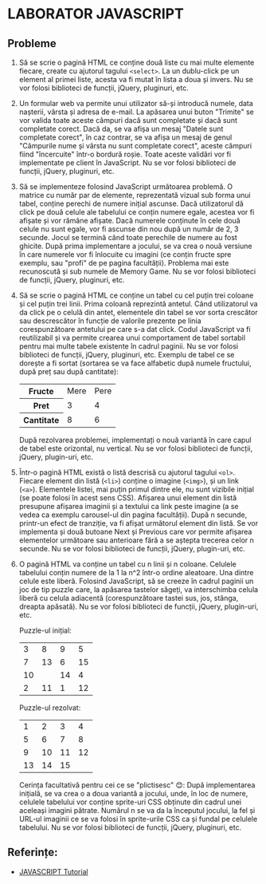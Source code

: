 # LABORATOR JAVASCRIPT

## Probleme

1. Să se scrie o pagină HTML ce conține două liste cu mai multe elemente fiecare, create cu ajutorul tagului `<select>`. La un dublu-click pe un element al primei liste, acesta va fi mutat în lista a doua și invers. Nu se vor folosi biblioteci de funcții, jQuery, pluginuri, etc.
2. Un formular web va permite unui utilizator să-și introducă numele, data nașterii, vârsta și adresa de e-mail. La apăsarea unui buton "Trimite" se vor valida toate aceste câmpuri dacă sunt completate și dacă sunt completate corect. Dacă da, se va afișa un mesaj "Datele sunt completate corect", în caz contrar, se va afișa un mesaj de genul "Câmpurile nume și vârsta nu sunt completate corect", aceste câmpuri fiind "încercuite" într-o bordură roșie. Toate aceste validări vor fi implementate pe client în JavaScript. Nu se vor folosi biblioteci de funcții, jQuery, pluginuri, etc.
3. Să se implementeze folosind JavaScript următoarea problemă. O matrice cu număr par de elemente, reprezentată vizual sub forma unui tabel, conține perechi de numere inițial ascunse. Dacă utilizatorul dă click pe două celule ale tabelului ce conțin numere egale, acestea vor fi afișate și vor rămâne afișate. Dacă numerele conținute în cele două celule nu sunt egale, vor fi ascunse din nou după un număr de 2, 3 secunde. Jocul se termină când toate perechile de numere au fost ghicite. După prima implementare a jocului, se va crea o nouă versiune în care numerele vor fi înlocuite cu imagini (ce conțin fructe spre exemplu, sau "profi" de pe pagina facultății). Problema mai este recunoscută și sub numele de Memory Game. Nu se vor folosi biblioteci de funcții, jQuery, pluginuri, etc.
4. Să se scrie o pagină HTML ce conține un tabel cu cel puțin trei coloane și cel puțin trei linii. Prima coloană reprezintă antetul. Când utilizatorul va da click pe o celulă din antet, elementele din tabel se vor sorta crescător sau descrescător în funcție de valorile prezente pe linia corespunzătoare antetului pe care s-a dat click. Codul JavaScript va fi reutilizabil și va permite crearea unui comportament de tabel sortabil pentru mai multe tabele existente în cadrul paginii. Nu se vor folosi biblioteci de funcții, jQuery, pluginuri, etc. Exemplu de tabel ce se dorește a fi sortat (sortarea se va face alfabetic după numele fructului, după preț sau după cantitate):
   <table>
    <tr>
        <th>Fructe</th>
        <td>Mere</td>
        <td>Pere</td>
    </tr>
    <tr>
        <th>Pret</th>
        <td>3</td>
        <td>4</td>
    </tr>
    <tr>
        <th>Cantitate</th>
        <td>8</td>
        <td>6</td>
    </tr>
    </table>

   După rezolvarea problemei, implementați o nouă variantă în care capul de tabel este orizontal, nu vertical. Nu se vor folosi biblioteci de funcții, jQuery, plugin-uri, etc.

5. Într-o pagină HTML există o listă descrisă cu ajutorul tagului `<ol>`. Fiecare element din listă (`<li>`) conține o imagine (`<img>`), și un link (`<a>`). Elementele listei, mai puțin primul dintre ele, nu sunt vizibile inițial (se poate folosi în acest sens CSS). Afișarea unui element din listă presupune afișarea imaginii și a textului ca link peste imagine (a se vedea ca exemplu carousel-ul din pagina facultății). După n secunde, printr-un efect de tranziție, va fi afișat următorul element din listă. Se vor implementa și două butoane Next și Previous care vor permite afișarea elementelor următoare sau anterioare fără a se aștepta trecerea celor n secunde. Nu se vor folosi biblioteci de funcții, jQuery, plugin-uri, etc.

6. O pagină HTML va conține un tabel cu n linii și n coloane. Celulele tabelului conțin numere de la 1 la n^2 într-o ordine aleatoare. Una dintre celule este liberă. Folosind JavaScript, să se creeze în cadrul paginii un joc de tip puzzle care, la apăsarea tastelor săgeți, va interschimba celula liberă cu celula adiacentă (corespunzătoare tastei sus, jos, stânga, dreapta apăsată). Nu se vor folosi biblioteci de funcții, jQuery, plugin-uri, etc.

   Puzzle-ul inițial:

   <table>
    <tr>
        <td>3</td>
        <td>8</td>
        <td>9</td>
        <td>5</td>
    </tr>
    <tr>
        <td>7</td>
        <td>13</td>
        <td>6</td>
        <td>15</td>
    </tr>
    <tr>
        <td>10</td>
        <td></td>
        <td>14</td>
        <td>4</td>
    </tr>
    <tr>
        <td>2</td>
        <td>11</td>
        <td>1</td>
        <td>12</td>
    </tr>
    </table>

   Puzzle-ul rezolvat:

    <table>
    <tr>
        <td>1</td>
        <td>2</td>
        <td>3</td>
        <td>4</td>
    </tr>
    <tr>
        <td>5</td>
        <td>6</td>
        <td>7</td>
        <td>8</td>
    </tr>
    <tr>
        <td>9</td>
        <td>10</td>
        <td>11</td>
        <td>12</td>
    </tr>
    <tr>
        <td>13</td>
        <td>14</td>
        <td>15</td>
        <td></td>
    </tr>
    </table>

   Cerința facultativă pentru cei ce se "plictisesc" 😊: După implementarea inițială, se va crea o a doua variantă a jocului, unde, în loc de numere, celulele tabelului vor conține sprite-uri CSS obținute din cadrul unei aceleași imagini pătrate. Numărul n se va da la începutul jocului, la fel și URL-ul imaginii ce se va folosi în sprite-urile CSS ca și fundal pe celulele tabelului. Nu se vor folosi biblioteci de funcții, jQuery, pluginuri, etc.

## Referințe:

- [JAVASCRIPT Tutorial](http://www.w3schools.com/js/default.asp)
